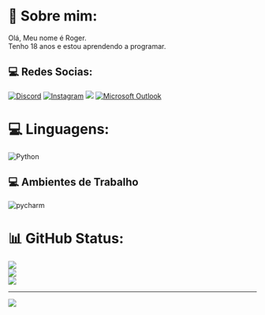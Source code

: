 # 👾 Sobre mim:
Olá, Meu nome é Roger.<br>Tenho 18 anos e estou aprendendo a programar.


## 💻 Redes Socias:
[![Discord](https://img.shields.io/badge/Discord-%237289DA.svg?logo=discord&logoColor=white)](https://discord.gg/491043552147537921) [![Instagram](https://img.shields.io/badge/Instagram-%23E4405F.svg?logo=Instagram&logoColor=white)](https://instagram.com/roger_llc) <a href="https://www.linkedin.com/in/roger-leite-7bb73a2aa/" target="_blank"><img src="https://img.shields.io/badge/LinkedIn-0077B5?style=for-the-badge&logo=linkedin&logoColor=white" target="_blank"/></a> [![Microsoft Outlook](https://img.shields.io/badge/Microsoft%20Outlook-0078D4.svg?style=for-the-badge&logo=Microsoft-Outlook&logoColor=white)](rogercosta.rn@hotmail.com)
# 💻 Linguagens:
![Python](https://img.shields.io/badge/python-3670A0?style=for-the-badge&logo=python&logoColor=ffdd54)

## 💻 Ambientes de Trabalho
<div style="display: inline-block">
  <img align="center" alt="pycharm" src="https://img.shields.io/badge/PyCharm-000000.svg?&style=for-the-badge&logo=PyCharm&logoColor=white"/>
</div><br/>

# 📊 GitHub Status:
![](https://github-readme-stats.vercel.app/api?username=Backznn&theme=chartreuse-dark&hide_border=false&include_all_commits=false&count_private=false)<br/>
![](https://github-readme-streak-stats.herokuapp.com/?user=Backznn&theme=chartreuse-dark&hide_border=false)<br/>
![](https://github-readme-stats.vercel.app/api/top-langs/?username=Backznn&theme=chartreuse-dark&hide_border=false&include_all_commits=false&count_private=false&layout=compact)

---
[![](https://visitcount.itsvg.in/api?id=Backznn&icon=0&color=0)](https://visitcount.itsvg.in)

          
